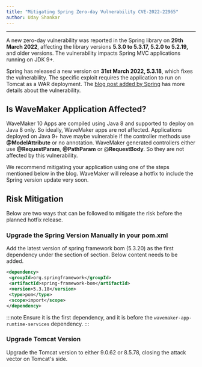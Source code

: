 ```yaml
---
title: "Mitigating Spring Zero-day Vulnerability CVE-2022-22965"
author: Uday Shankar
---
```

---

A new zero-day vulnerability was reported in the Spring library on **29th March 2022**, affecting the library versions **5.3.0 to 5.3.17, 5.2.0 to 5.2.19,** and older versions. The vulnerability impacts Spring MVC applications running on JDK 9+. 

Spring has released a new version on **31st March 2022, 5.3.18**, which fixes the vulnerability. The specific exploit requires the application to run on Tomcat as a WAR deployment. The [blog post added by Spring](https://spring.io/blog/2022/03/31/spring-framework-rce-early-announcement) has more details about the vulnerability.

<!-- truncate -->

## Is WaveMaker Application Affected?

WaveMaker 10 Apps are compiled using Java 8 and supported to deploy on Java 8 only. So ideally, WaveMaker apps are not affected. Applications deployed on Java 9+ have maybe vulnerable if the controller methods use **@ModelAttribute** or no annotation. WaveMaker generated controllers either use **@RequestParam**, **@PathParam** or @**RequestBody**. So they are not affected by this vulnerability. 

We recommend mitigating your application using one of the steps mentioned below in the blog. WaveMaker will release a hotfix to include the Spring version update very soon.

## Risk Mitigation

Below are two ways that can be followed to mitigate the risk before the planned hotfix release.

### Upgrade the Spring Version Manually in your pom.xml

Add the latest version of spring framework bom (5.3.20) as the first dependency under the <dependencies> section of <dependencyManagement> section. Below content needs to be added.

```xml
<dependency>
 <groupId>org.springframework</groupId>
 <artifactId>spring-framework-bom</artifactId>
 <version>5.3.18</version>
 <type>pom</type>
 <scope>import</scope>
</dependency>
```

:::note
Ensure it is the first dependency, and it is before the `wavemaker-app-runtime-services` dependency.
:::
 
### Upgrade Tomcat Version

Upgrade the Tomcat version to either 9.0.62 or 8.5.78, closing the attack vector on Tomcat's side.

